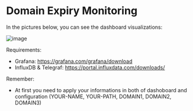 # Domain Expiry Monitoring

In the pictures below, you can see the dashboard visualizations:

![image](https://user-images.githubusercontent.com/43276746/185423745-a4a0c487-af60-441d-bf6d-4d4a943a50c1.png)

Requirements:
- Grafana: https://grafana.com/grafana/download
- InfluxDB & Telegraf: https://portal.influxdata.com/downloads/

Remember:
- At first you need to apply your informations in both of dashoboard and configuration (YOUR-NAME, YOUR-PATH, DOMAIN1, DOMAIN2, DOMAIN3)
